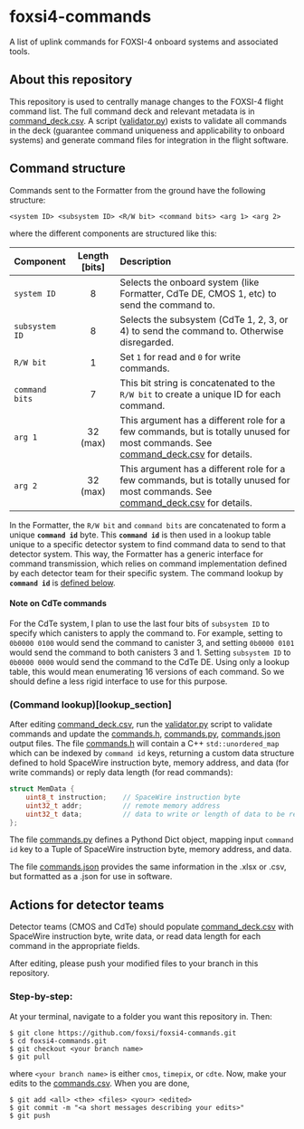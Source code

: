 # foxsi4-commands
A list of uplink commands for FOXSI-4 onboard systems and associated tools.

## About this repository

This repository is used to centrally manage changes to the FOXSI-4 flight command list. The full command deck and relevant metadata is in [command_deck.csv](command_deck.csv). A script ([validator.py](validator.py)) exists to validate all commands in the deck (guarantee command uniqueness and applicability to onboard systems) and generate command files for integration in the flight software.

## Command structure

Commands sent to the Formatter from the ground have the following structure:

```
<system ID> <subsystem ID> <R/W bit> <command bits> <arg 1> <arg 2>
```

where the different components are structured like this:

| Component     | Length [bits]     | Description |
|:--------------|:-----------------:|:------------|
| `system ID`   | 8                 | Selects the onboard system (like Formatter, CdTe DE, CMOS 1, etc) to send the command to. |
| `subsystem ID`| 8                 | Selects the subsystem (CdTe 1, 2, 3, or 4) to send the command to. Otherwise disregarded. |
| `R/W bit`     | 1                 | Set `1` for read and `0` for write commands. |
| `command bits`| 7                 | This bit string is concatenated to the `R/W bit` to create a unique ID for each command. |
| `arg 1`       | 32 (max)          | This argument has a different role for a few commands, but is totally unused for most commands. See [command_deck.csv](command_deck.csv) for details. |
| `arg 2`       | 32 (max)          | This argument has a different role for a few commands, but is totally unused for most commands. See [command_deck.csv](command_deck.csv) for details. |

In the Formatter, the `R/W bit` and `command bits` are concatenated to form a unique **`command id`** byte. This **`command id`** is then used in a lookup table unique to a specific detector system to find command data to send to that detector system. This way, the Formatter has a generic interface for command transmission, which relies on command implementation defined by each detector team for their specific system. The command lookup by **`command id`** is [defined below](lookup_section).

#### Note on CdTe commands

For the CdTe system, I  plan to use the last four bits of `subsystem ID` to specify which canisters to apply the command to. For example, setting to `0b0000 0100` would send the command to canister 3, and setting `0b0000 0101` would send the command to both canisters 3 and 1. Setting `subsystem ID` to `0b0000 0000` would send the command to the CdTe DE. Using only a lookup table, this would mean enumerating 16 versions of each command. So we should define a less rigid interface to use for this purpose.

### (Command lookup)[lookup_section]

After editing [command_deck.csv](command_deck.csv), run the [validator.py](validator.py) script to validate commands and update the [commands.h](commands.h), [commands.py](commands.py), [commands.json](commands.json) output files. The file [commands.h](commands.h) will contain a C++ `std::unordered_map` which can be indexed by `command id` keys, returning a custom data structure defined to hold SpaceWire instruction byte, memory address, and data (for write commands) or reply data length (for read commands): 

```C++
struct MemData {
	uint8_t instruction;    // SpaceWire instruction byte
	uint32_t addr;          // remote memory address
	uint32_t data;          // data to write or length of data to be read
};
```

The file [commands.py](commands.py) defines a Pythond Dict object, mapping input `command id` key to a Tuple of SpaceWire instruction byte, memory address, and data.

The file [commands.json](commands.json) provides the same information in the .xlsx or .csv, but formatted as a .json for use in software.

## Actions for detector teams

Detector teams (CMOS and CdTe) should populate [command_deck.csv](commands.csv) with SpaceWire instruction byte, write data, or read data length for each command in the appropriate fields. 

After editing, please push your modified files to your branch in this repository.

### Step-by-step:

At your terminal, navigate to a folder you want this repository in. Then:

```console
$ git clone https://github.com/foxsi/foxsi4-commands.git
$ cd foxsi4-commands.git
$ git checkout <your branch name>
$ git pull
```

where `<your branch name>` is either `cmos`, `timepix`, or `cdte`. Now, make your edits to the [commands.csv](commands.csv). When you are done, 

```console
$ git add <all> <the> <files> <your> <edited>
$ git commit -m "<a short messages describing your edits>"
$ git push
```